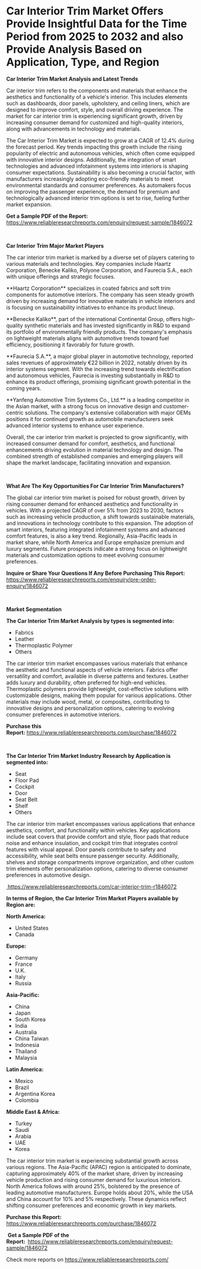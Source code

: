 <p><h1>Car Interior Trim Market Offers Provide Insightful Data for the Time Period from 2025 to 2032 and also Provide Analysis Based on Application, Type, and Region</h1></p><p><strong>Car Interior Trim Market Analysis and Latest Trends</strong></p>
<p><p>Car interior trim refers to the components and materials that enhance the aesthetics and functionality of a vehicle's interior. This includes elements such as dashboards, door panels, upholstery, and ceiling liners, which are designed to improve comfort, style, and overall driving experience. The market for car interior trim is experiencing significant growth, driven by increasing consumer demand for customized and high-quality interiors, along with advancements in technology and materials.</p><p>The Car Interior Trim Market is expected to grow at a CAGR of 12.4% during the forecast period. Key trends impacting this growth include the rising popularity of electric and autonomous vehicles, which often come equipped with innovative interior designs. Additionally, the integration of smart technologies and advanced infotainment systems into interiors is shaping consumer expectations. Sustainability is also becoming a crucial factor, with manufacturers increasingly adopting eco-friendly materials to meet environmental standards and consumer preferences. As automakers focus on improving the passenger experience, the demand for premium and technologically advanced interior trim options is set to rise, fueling further market expansion.</p></p>
<p><strong>Get a Sample PDF of the Report:&nbsp;</strong> <a href="https://www.reliableresearchreports.com/enquiry/request-sample/1846072?utm_campaign=2202&utm_medium=2&utm_source=Github&utm_content=ia&utm_term=30032025&utm_id=car-interior-trim">https://www.reliableresearchreports.com/enquiry/request-sample/1846072</a></p>
<p>&nbsp;</p>
<p><strong>Car Interior Trim Major Market Players</strong></p>
<p><p>The car interior trim market is marked by a diverse set of players catering to various materials and technologies. Key companies include Haartz Corporation, Benecke Kaliko, Polyone Corporation, and Faurecia S.A., each with unique offerings and strategic focuses.</p><p>**Haartz Corporation** specializes in coated fabrics and soft trim components for automotive interiors. The company has seen steady growth driven by increasing demand for innovative materials in vehicle interiors and is focusing on sustainability initiatives to enhance its product lineup.</p><p>**Benecke Kaliko**, part of the international Continental Group, offers high-quality synthetic materials and has invested significantly in R&D to expand its portfolio of environmentally friendly products. The company's emphasis on lightweight materials aligns with automotive trends toward fuel efficiency, positioning it favorably for future growth.</p><p>**Faurecia S.A.**, a major global player in automotive technology, reported sales revenues of approximately €22 billion in 2022, notably driven by its interior systems segment. With the increasing trend towards electrification and autonomous vehicles, Faurecia is investing substantially in R&D to enhance its product offerings, promising significant growth potential in the coming years.</p><p>**Yanfeng Automotive Trim Systems Co., Ltd.** is a leading competitor in the Asian market, with a strong focus on innovative design and customer-centric solutions. The company's extensive collaboration with major OEMs positions it for continued growth as automobile manufacturers seek advanced interior systems to enhance user experience.</p><p>Overall, the car interior trim market is projected to grow significantly, with increased consumer demand for comfort, aesthetics, and functional enhancements driving evolution in material technology and design. The combined strength of established companies and emerging players will shape the market landscape, facilitating innovation and expansion.</p></p>
<p>&nbsp;</p>
<p><strong>What Are The Key Opportunities For Car Interior Trim Manufacturers?</strong></p>
<p><p>The global car interior trim market is poised for robust growth, driven by rising consumer demand for enhanced aesthetics and functionality in vehicles. With a projected CAGR of over 5% from 2023 to 2030, factors such as increasing vehicle production, a shift towards sustainable materials, and innovations in technology contribute to this expansion. The adoption of smart interiors, featuring integrated infotainment systems and advanced comfort features, is also a key trend. Regionally, Asia-Pacific leads in market share, while North America and Europe emphasize premium and luxury segments. Future prospects indicate a strong focus on lightweight materials and customization options to meet evolving consumer preferences.</p></p>
<p><strong>Inquire or Share Your Questions If Any Before Purchasing This Report:</strong> <a href="https://www.reliableresearchreports.com/enquiry/pre-order-enquiry/1846072?utm_campaign=2202&utm_medium=2&utm_source=Github&utm_content=ia&utm_term=30032025&utm_id=car-interior-trim">https://www.reliableresearchreports.com/enquiry/pre-order-enquiry/1846072</a></p>
<p>&nbsp;</p>
<p><strong>Market Segmentation</strong></p>
<p><strong>The Car Interior Trim Market Analysis by types is segmented into:</strong></p>
<p><ul><li>Fabrics</li><li>Leather</li><li>Thermoplastic Polymer</li><li>Others</li></ul></p>
<p><p>The car interior trim market encompasses various materials that enhance the aesthetic and functional aspects of vehicle interiors. Fabrics offer versatility and comfort, available in diverse patterns and textures. Leather adds luxury and durability, often preferred for high-end vehicles. Thermoplastic polymers provide lightweight, cost-effective solutions with customizable designs, making them popular for various applications. Other materials may include wood, metal, or composites, contributing to innovative designs and personalization options, catering to evolving consumer preferences in automotive interiors.</p></p>
<p><strong>Purchase this Report:&nbsp;</strong><a href="https://www.reliableresearchreports.com/purchase/1846072?utm_campaign=2202&utm_medium=2&utm_source=Github&utm_content=ia&utm_term=30032025&utm_id=car-interior-trim">https://www.reliableresearchreports.com/purchase/1846072</a></p>
<p>&nbsp;</p>
<p><strong>The Car Interior Trim Market Industry Research by Application is segmented into:</strong></p>
<p><ul><li>Seat</li><li>Floor Pad</li><li>Cockpit</li><li>Door</li><li>Seat Belt</li><li>Shelf</li><li>Others</li></ul></p>
<p><p>The car interior trim market encompasses various applications that enhance aesthetics, comfort, and functionality within vehicles. Key applications include seat covers that provide comfort and style, floor pads that reduce noise and enhance insulation, and cockpit trim that integrates control features with visual appeal. Door panels contribute to safety and accessibility, while seat belts ensure passenger security. Additionally, shelves and storage compartments improve organization, and other custom trim elements offer personalization options, catering to diverse consumer preferences in automotive design.</p></p>
<p><a href="https://www.reliableresearchreports.com/car-interior-trim-r1846072?utm_campaign=2202&utm_medium=2&utm_source=Github&utm_content=ia&utm_term=30032025&utm_id=car-interior-trim">&nbsp;https://www.reliableresearchreports.com/car-interior-trim-r1846072</a></p>
<p><strong>In terms of Region, the Car Interior Trim Market Players available by Region are:</strong></p>
<p>
    <p> <strong> North America: </strong>
        <ul>
            <li>United States</li>
            <li>Canada</li>
        </ul>
        </p> 
    <p> <strong> Europe: </strong>
        <ul>
            <li>Germany</li>
            <li>France</li>
            <li>U.K.</li>
            <li>Italy</li>
            <li>Russia</li>
        </ul>
        </p> 
    <p> <strong> Asia-Pacific: </strong>
        <ul>
            <li>China</li>
            <li>Japan</li>
            <li>South Korea</li>
            <li>India</li>
            <li>Australia</li>
            <li>China Taiwan</li>
            <li>Indonesia</li>
            <li>Thailand</li>
            <li>Malaysia</li>
        </ul>
        </p> 
    <p> <strong> Latin America: </strong>
        <ul>
            <li>Mexico</li>
            <li>Brazil</li>
            <li>Argentina Korea</li>
            <li>Colombia</li>
        </ul>
        </p> 
    <p> <strong> Middle East & Africa: </strong>
        <ul>
            <li>Turkey</li>
            <li>Saudi</li>
            <li>Arabia</li>
            <li>UAE</li>
            <li>Korea</li>
        </ul>
    </p>
    </p>
<p><p>The car interior trim market is experiencing substantial growth across various regions. The Asia-Pacific (APAC) region is anticipated to dominate, capturing approximately 40% of the market share, driven by increasing vehicle production and rising consumer demand for luxurious interiors. North America follows with around 25%, bolstered by the presence of leading automotive manufacturers. Europe holds about 20%, while the USA and China account for 10% and 5% respectively. These dynamics reflect shifting consumer preferences and economic growth in key markets.</p></p>
<p><strong>Purchase this Report: </strong><a href="https://www.reliableresearchreports.com/purchase/1846072?utm_campaign=2202&utm_medium=2&utm_source=Github&utm_content=ia&utm_term=30032025&utm_id=car-interior-trim">https://www.reliableresearchreports.com/purchase/1846072</a></p>
<p>&nbsp;<strong>Get a Sample PDF of the Report:&nbsp;&nbsp;</strong><a href="https://www.reliableresearchreports.com/enquiry/request-sample/1846072?utm_campaign=2202&utm_medium=2&utm_source=Github&utm_content=ia&utm_term=30032025&utm_id=car-interior-trim">https://www.reliableresearchreports.com/enquiry/request-sample/1846072</a></p>
<p><strong></strong></p>
<p>Check more reports on <a href="https://www.reliableresearchreports.com/?utm_campaign=2202&utm_medium=2&utm_source=Github&utm_content=ia&utm_term=30032025&utm_id=car-interior-trim">https://www.reliableresearchreports.com/</a></p>